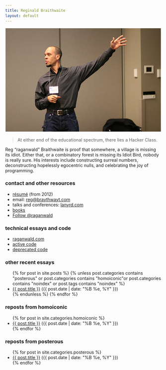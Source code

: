 ```yaml
---
title: Reginald Braithwaite
layout: default
---
```


[![copyright (c) 2008 photojunkie](/assets/images/reg_at_meshu.png)](http://www.flickr.com/photos/photojunkie/2510690700)

> At either end of the educational spectrum, there lies a Hacker Class.

Reg “raganwald” Braithwaite is proof that somewhere, a village is missing its idiot. Either that, or a combinatory forest is missing its Idiot Bird, nobody is really sure. His interests include constructing surreal numbers, deconstructing hopelessly egocentric nulls, and celebrating the joy of programming.

### contact and other resources

* [résumé](/assets/reginald/RegBraithwaite20130425.pdf) (from 2012)
* email: [reg@braythwayt.com](mailto:reg@braythwayt.com)
* talks and conferences: [lanyrd.com](http://lanyrd.com/profile/raganwald/)
* [books](http://leanpub.com/u/raganwald)
* <a href="https://twitter.com/raganwald" class="twitter-follow-button" data-show-count="false">Follow @raganwald</a>
<script>!function(d,s,id){var js,fjs=d.getElementsByTagName(s)[0];if(!d.getElementById(id)){js=d.createElement(s);js.id=id;js.src="//platform.twitter.com/widgets.js";fjs.parentNode.insertBefore(js,fjs);}}(document,"script","twitter-wjs");</script>

### technical essays and code

* [raganwald.com](http://raganwald.com)
* [active code](http://github.com/raganwald)
* [deprecated code](http://github.com/raganwald-deprecated)

### other recent essays

<div class="related">
  <ul>
    {% for post in site.posts %}
      {% unless post.categories contains "posterous" or post.categories contains "homoiconic"or post.categories contains "noindex" or post.tags contains "noindex" %}
        <li>
    <a href="{{ post.url }}">{{ post.title }}</a> (<span>{{ post.date | date: "%B %e, %Y" }}</span>)
        </li>
      {% endunless %}
    {% endfor %}
  </ul>
</div>

### reposts from homoiconic

<div class="related">
  <ul>
    {% for post in site.categories.homoiconic %}
        <li>
    <a href="{{ post.url }}">{{ post.title }}</a> (<span>{{ post.date | date: "%B %e, %Y" }}</span>)
        </li>
    {% endfor %}
  </ul>
</div>

### reposts from posterous

<div class="related">
  <ul>
    {% for post in site.categories.posterous %}
        <li>
    <a href="{{ post.url }}">{{ post.title }}</a> (<span>{{ post.date | date: "%B %e, %Y" }}</span>)
        </li>
    {% endfor %}
  </ul>
</div>